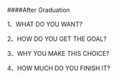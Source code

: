 ####After Graduation

1、WHAT DO YOU WANT?

2、HOW DO YOU GET THE GOAL?

3、WHY YOU MAKE THIS CHOICE?

4、HOW MUCH DO YOU FINISH IT?